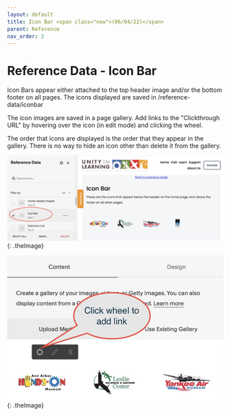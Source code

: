 ```yaml
---
layout: default
title: Icon Bar <span class="new">(06/04/22)</span>
parent: Reference
nav_order: 2
---
```


# Reference Data - Icon Bar

Icon Bars appear either attached to the top header image and/or the bottom footer on
all pages.  The icons displayed are saved in /reference-data/iconbar

The icon images are saved in a page gallery.  Add links to the "Clickthrough URL" by hovering over the icon (in edit mode) and clicking the wheel.

The order that icons are displayed is the order that they appear in the gallery.  There is
no way to hide an icon other than delete it from the gallery.

![Alt Editing IconBar](../../assets/images/referenceiconbar.jpg "Editing IconBar"){: .theImage}

![Alt Adding Link](../../assets/images/referenceiconbar2.jpg "Adding Link"){: .theImage}